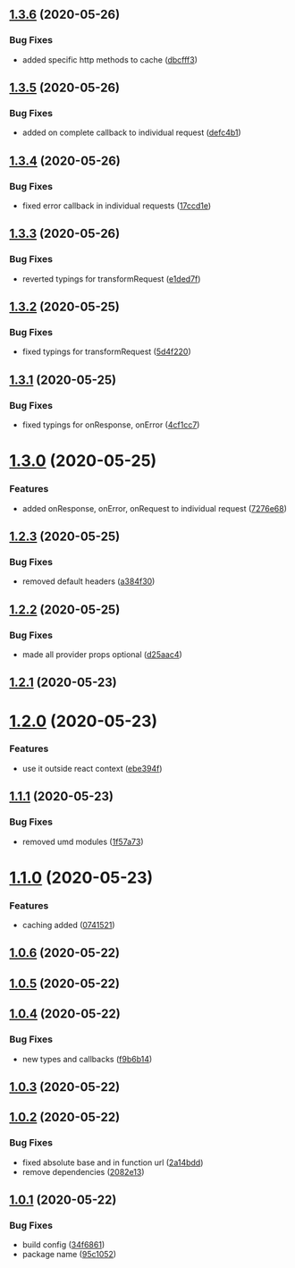 ## [1.3.6](https://github.com/harryy2510/rehttp/compare/v1.3.5...v1.3.6) (2020-05-26)


### Bug Fixes

* added specific http methods to cache ([dbcfff3](https://github.com/harryy2510/rehttp/commit/dbcfff3779f5f1098e4dce839eecce295315ee51))

## [1.3.5](https://github.com/harryy2510/rehttp/compare/v1.3.4...v1.3.5) (2020-05-26)


### Bug Fixes

* added on complete callback to individual request ([defc4b1](https://github.com/harryy2510/rehttp/commit/defc4b15b90b7c7fb52a21aed2bc5ca97f2e34d5))

## [1.3.4](https://github.com/harryy2510/rehttp/compare/v1.3.3...v1.3.4) (2020-05-26)


### Bug Fixes

* fixed error callback in individual requests ([17ccd1e](https://github.com/harryy2510/rehttp/commit/17ccd1e3c32cb7d4a86c26b0cb9db62c8ed0b6ad))

## [1.3.3](https://github.com/harryy2510/rehttp/compare/v1.3.2...v1.3.3) (2020-05-26)


### Bug Fixes

* reverted typings for transformRequest ([e1ded7f](https://github.com/harryy2510/rehttp/commit/e1ded7f36a86593f51d7fef78c1bf9e61792b973))

## [1.3.2](https://github.com/harryy2510/rehttp/compare/v1.3.1...v1.3.2) (2020-05-25)


### Bug Fixes

* fixed typings for transformRequest ([5d4f220](https://github.com/harryy2510/rehttp/commit/5d4f2205387788db6ac3d78d16cac9d5f14be4cd))

## [1.3.1](https://github.com/harryy2510/rehttp/compare/v1.3.0...v1.3.1) (2020-05-25)


### Bug Fixes

* fixed typings for onResponse, onError ([4cf1cc7](https://github.com/harryy2510/rehttp/commit/4cf1cc70062514da192a49da7cac3cfe974c4977))

# [1.3.0](https://github.com/harryy2510/rehttp/compare/v1.2.3...v1.3.0) (2020-05-25)


### Features

* added onResponse, onError, onRequest to individual request ([7276e68](https://github.com/harryy2510/rehttp/commit/7276e6870bb16fd8403265725c6522d881cd8ed3))

## [1.2.3](https://github.com/harryy2510/rehttp/compare/v1.2.2...v1.2.3) (2020-05-25)


### Bug Fixes

* removed default headers ([a384f30](https://github.com/harryy2510/rehttp/commit/a384f30359f772a51e13543ea45c808bd2d89866))

## [1.2.2](https://github.com/harryy2510/rehttp/compare/v1.2.1...v1.2.2) (2020-05-25)


### Bug Fixes

* made all provider props optional ([d25aac4](https://github.com/harryy2510/rehttp/commit/d25aac41e069ee3c55df99a263239ce174631c33))

## [1.2.1](https://github.com/harryy2510/rehttp/compare/v1.2.0...v1.2.1) (2020-05-23)

# [1.2.0](https://github.com/harryy2510/rehttp/compare/v1.1.1...v1.2.0) (2020-05-23)


### Features

* use it outside react context ([ebe394f](https://github.com/harryy2510/rehttp/commit/ebe394ffecbe38a2ffccff717729c81e8c3372e9))

## [1.1.1](https://github.com/harryy2510/rehttp/compare/v1.1.0...v1.1.1) (2020-05-23)


### Bug Fixes

* removed umd modules ([1f57a73](https://github.com/harryy2510/rehttp/commit/1f57a735e75b4af3a2618ab082a1718e3968a44f))

# [1.1.0](https://github.com/harryy2510/rehttp/compare/v1.0.6...v1.1.0) (2020-05-23)


### Features

* caching added ([0741521](https://github.com/harryy2510/rehttp/commit/07415210fcf1a7bac2e13ff9522bee064c63c6fa))

## [1.0.6](https://github.com/harryy2510/rehttp/compare/v1.0.5...v1.0.6) (2020-05-22)



## [1.0.5](https://github.com/harryy2510/rehttp/compare/v1.0.5...v1.0.6) (2020-05-22)



## [1.0.4](https://github.com/harryy2510/rehttp/compare/v1.0.5...v1.0.6) (2020-05-22)


### Bug Fixes

* new types and callbacks ([f9b6b14](https://github.com/harryy2510/rehttp/commit/f9b6b14b6f69d461a1f2c2436cda720cd3f6281d))



## [1.0.3](https://github.com/harryy2510/rehttp/compare/v1.0.5...v1.0.6) (2020-05-22)



## [1.0.2](https://github.com/harryy2510/rehttp/compare/v1.0.5...v1.0.6) (2020-05-22)


### Bug Fixes

* fixed absolute base and in function url ([2a14bdd](https://github.com/harryy2510/rehttp/commit/2a14bddbf38c9a735e9ce91700f528017f5b17db))
* remove dependencies ([2082e13](https://github.com/harryy2510/rehttp/commit/2082e136402cbc143cb7562c70b94f9ce6cc5832))



## [1.0.1](https://github.com/harryy2510/rehttp/compare/v1.0.5...v1.0.6) (2020-05-22)


### Bug Fixes

* build config ([34f6861](https://github.com/harryy2510/rehttp/commit/34f6861807a7132fcbf047f70f428a93e3d1655e))
* package name ([95c1052](https://github.com/harryy2510/rehttp/commit/95c10524515282b7a87c5a19a73c1375cd80d4d2))

